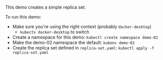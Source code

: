 This demo creates a simple replica set.

To run this demo:
* Make sure you're using the right context (probably `docker-desktop`)
    * `kubectx docker-desktop` to switch
* Create a namespace for this demo: `kubectl create namespace demo-02`
* Make the demo-02 namespace the default: `kubens demo-02`
* Create the replica set defined in `replica-set.yaml`: `kubectl apply -f replica-set.yaml`
